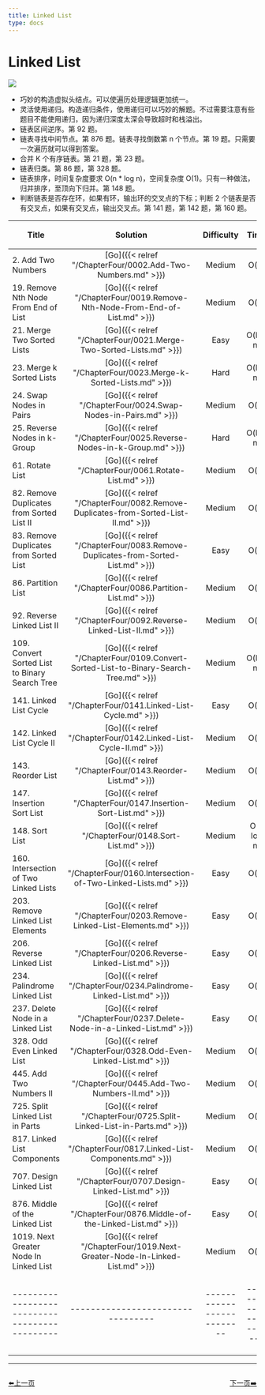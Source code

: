 ```yaml
---
title: Linked List
type: docs
---
```


# Linked List

![](https://img.halfrost.com/Leetcode/Linked_List.png)


- 巧妙的构造虚拟头结点。可以使遍历处理逻辑更加统一。
- 灵活使用递归。构造递归条件，使用递归可以巧妙的解题。不过需要注意有些题目不能使用递归，因为递归深度太深会导致超时和栈溢出。
- 链表区间逆序。第 92 题。
- 链表寻找中间节点。第 876 题。链表寻找倒数第 n 个节点。第 19 题。只需要一次遍历就可以得到答案。
- 合并 K 个有序链表。第 21 题，第 23 题。
- 链表归类。第 86 题，第 328 题。
- 链表排序，时间复杂度要求 O(n * log n)，空间复杂度 O(1)。只有一种做法，归并排序，至顶向下归并。第 148 题。
- 判断链表是否存在环，如果有环，输出环的交叉点的下标；判断 2 个链表是否有交叉点，如果有交叉点，输出交叉点。第 141 题，第 142 题，第 160 题。



| Title | Solution | Difficulty | Time | Space |收藏| 
| ----- | :--------: | :----------: | :----: | :-----: | :-----: |
|2. Add Two Numbers | [Go]({{< relref "/ChapterFour/0002.Add-Two-Numbers.md" >}})| Medium | O(n)| O(1)||
|19. Remove Nth Node From End of List | [Go]({{< relref "/ChapterFour/0019.Remove-Nth-Node-From-End-of-List.md" >}})| Medium | O(n)| O(1)||
|21. Merge Two Sorted Lists | [Go]({{< relref "/ChapterFour/0021.Merge-Two-Sorted-Lists.md" >}})| Easy | O(log n)| O(1)||
|23. Merge k Sorted Lists| [Go]({{< relref "/ChapterFour/0023.Merge-k-Sorted-Lists.md" >}})| Hard | O(log n)| O(1)|❤️|
|24. Swap Nodes in Pairs | [Go]({{< relref "/ChapterFour/0024.Swap-Nodes-in-Pairs.md" >}})| Medium | O(n)| O(1)||
|25. Reverse Nodes in k-Group | [Go]({{< relref "/ChapterFour/0025.Reverse-Nodes-in-k-Group.md" >}})| Hard | O(log n)| O(1)|❤️|
|61. Rotate List | [Go]({{< relref "/ChapterFour/0061.Rotate-List.md" >}})| Medium | O(n)| O(1)||
|82. Remove Duplicates from Sorted List II | [Go]({{< relref "/ChapterFour/0082.Remove-Duplicates-from-Sorted-List-II.md" >}})| Medium | O(n)| O(1)||
|83. Remove Duplicates from Sorted List  | [Go]({{< relref "/ChapterFour/0083.Remove-Duplicates-from-Sorted-List.md" >}})| Easy | O(n)| O(1)||
|86. Partition List  | [Go]({{< relref "/ChapterFour/0086.Partition-List.md" >}})| Medium | O(n)| O(1)|❤️|
|92. Reverse Linked List II  | [Go]({{< relref "/ChapterFour/0092.Reverse-Linked-List-II.md" >}})| Medium | O(n)| O(1)|❤️|
|109. Convert Sorted List to Binary Search Tree | [Go]({{< relref "/ChapterFour/0109.Convert-Sorted-List-to-Binary-Search-Tree.md" >}})| Medium | O(log n)| O(n)||
|141. Linked List Cycle | [Go]({{< relref "/ChapterFour/0141.Linked-List-Cycle.md" >}})| Easy | O(n)| O(1)|❤️|
|142. Linked List Cycle II | [Go]({{< relref "/ChapterFour/0142.Linked-List-Cycle-II.md" >}})| Medium | O(n)| O(1)|❤️|
|143. Reorder List | [Go]({{< relref "/ChapterFour/0143.Reorder-List.md" >}})| Medium | O(n)| O(1)|❤️|
|147. Insertion Sort List | [Go]({{< relref "/ChapterFour/0147.Insertion-Sort-List.md" >}})| Medium | O(n)| O(1)|❤️|
|148. Sort List | [Go]({{< relref "/ChapterFour/0148.Sort-List.md" >}})| Medium | O(n log n)| O(n)|❤️|
|160. Intersection of Two Linked Lists | [Go]({{< relref "/ChapterFour/0160.Intersection-of-Two-Linked-Lists.md" >}})| Easy | O(n)| O(1)|❤️|
|203. Remove Linked List Elements | [Go]({{< relref "/ChapterFour/0203.Remove-Linked-List-Elements.md" >}})| Easy | O(n)| O(1)||
|206. Reverse Linked List  | [Go]({{< relref "/ChapterFour/0206.Reverse-Linked-List.md" >}})| Easy | O(n)| O(1)||
|234. Palindrome Linked List | [Go]({{< relref "/ChapterFour/0234.Palindrome-Linked-List.md" >}})| Easy | O(n)| O(1)||
|237. Delete Node in a Linked List  | [Go]({{< relref "/ChapterFour/0237.Delete-Node-in-a-Linked-List.md" >}})| Easy | O(n)| O(1)||
|328. Odd Even Linked List | [Go]({{< relref "/ChapterFour/0328.Odd-Even-Linked-List.md" >}})| Medium | O(n)| O(1)||
|445. Add Two Numbers II | [Go]({{< relref "/ChapterFour/0445.Add-Two-Numbers-II.md" >}})| Medium | O(n)| O(n)||
|725. Split Linked List in Parts  | [Go]({{< relref "/ChapterFour/0725.Split-Linked-List-in-Parts.md" >}})| Medium | O(n)| O(1)||
|817. Linked List Components | [Go]({{< relref "/ChapterFour/0817.Linked-List-Components.md" >}})| Medium | O(n)| O(1)||
|707. Design Linked List | [Go]({{< relref "/ChapterFour/0707.Design-Linked-List.md" >}})| Easy | O(n)| O(1)||
|876. Middle of the Linked List | [Go]({{< relref "/ChapterFour/0876.Middle-of-the-Linked-List.md" >}})| Easy | O(n)| O(1)|❤️|
|1019. Next Greater Node In Linked List | [Go]({{< relref "/ChapterFour/1019.Next-Greater-Node-In-Linked-List.md" >}})| Medium | O(n)| O(1)||
|---------------------------------------------|---------------------------------|--------------------------|-----------------------|-----------|--------|



----------------------------------------------
<div style="display: flex;justify-content: space-between;align-items: center;">
<p><a href="https://books.halfrost.com/leetcode/ChapterTwo/Two_Pointers/">⬅️上一页</a></p>
<p><a href="https://books.halfrost.com/leetcode/ChapterTwo/Stack/">下一页➡️</a></p>
</div>